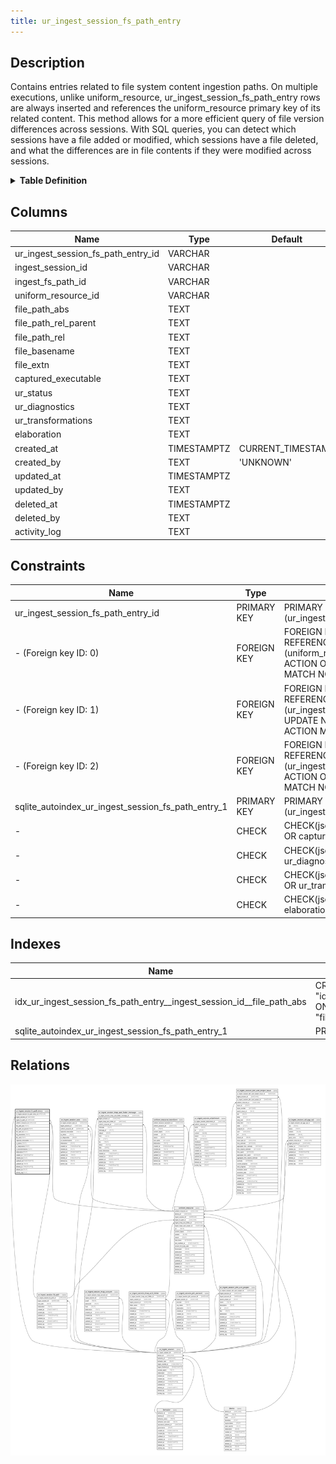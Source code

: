 ```yaml
---
title: ur_ingest_session_fs_path_entry
---
```


## Description

Contains entries related to file system content ingestion paths. On multiple
executions, unlike uniform_resource, ur_ingest_session_fs_path_entry rows are
always inserted and references the uniform_resource primary key of its related
content. This method allows for a more efficient query of file version
differences across sessions. With SQL queries, you can detect which sessions
have a file added or modified, which sessions have a file deleted, and what the
differences are in file contents if they were modified across sessions.

<details>
<summary><strong>Table Definition</strong></summary>

```sql
CREATE TABLE "ur_ingest_session_fs_path_entry" (
    "ur_ingest_session_fs_path_entry_id" VARCHAR PRIMARY KEY NOT NULL,
    "ingest_session_id" VARCHAR NOT NULL,
    "ingest_fs_path_id" VARCHAR NOT NULL,
    "uniform_resource_id" VARCHAR,
    "file_path_abs" TEXT NOT NULL,
    "file_path_rel_parent" TEXT NOT NULL,
    "file_path_rel" TEXT NOT NULL,
    "file_basename" TEXT NOT NULL,
    "file_extn" TEXT,
    "captured_executable" TEXT CHECK(json_valid(captured_executable) OR captured_executable IS NULL),
    "ur_status" TEXT,
    "ur_diagnostics" TEXT CHECK(json_valid(ur_diagnostics) OR ur_diagnostics IS NULL),
    "ur_transformations" TEXT CHECK(json_valid(ur_transformations) OR ur_transformations IS NULL),
    "elaboration" TEXT CHECK(json_valid(elaboration) OR elaboration IS NULL),
    "created_at" TIMESTAMPTZ DEFAULT CURRENT_TIMESTAMP,
    "created_by" TEXT DEFAULT 'UNKNOWN',
    "updated_at" TIMESTAMPTZ,
    "updated_by" TEXT,
    "deleted_at" TIMESTAMPTZ,
    "deleted_by" TEXT,
    "activity_log" TEXT,
    FOREIGN KEY("ingest_session_id") REFERENCES "ur_ingest_session"("ur_ingest_session_id"),
    FOREIGN KEY("ingest_fs_path_id") REFERENCES "ur_ingest_session_fs_path"("ur_ingest_session_fs_path_id"),
    FOREIGN KEY("uniform_resource_id") REFERENCES "uniform_resource"("uniform_resource_id")
)
```

</details>

## Columns

| Name                               | Type        | Default           | Nullable | Parents                                                                                             | Comment                                                 |
| ---------------------------------- | ----------- | ----------------- | -------- | --------------------------------------------------------------------------------------------------- | ------------------------------------------------------- |
| ur_ingest_session_fs_path_entry_id | VARCHAR     |                   | false    |                                                                                                     | {"isSqlDomainZodDescrMeta":true,"isVarChar":true}       |
| ingest_session_id                  | VARCHAR     |                   | false    | [ur_ingest_session](/docs/standard-library/rssd-schema/ur_ingest_session)                 | {"isSqlDomainZodDescrMeta":true,"isVarChar":true}       |
| ingest_fs_path_id                  | VARCHAR     |                   | false    | [ur_ingest_session_fs_path](/docs/standard-library/rssd-schema/ur_ingest_session_fs_path) | {"isSqlDomainZodDescrMeta":true,"isVarChar":true}       |
| uniform_resource_id                | VARCHAR     |                   | true     | [uniform_resource](/docs/standard-library/rssd-schema/uniform_resource)                   | {"isSqlDomainZodDescrMeta":true,"isVarChar":true}       |
| file_path_abs                      | TEXT        |                   | false    |                                                                                                     |                                                         |
| file_path_rel_parent               | TEXT        |                   | false    |                                                                                                     |                                                         |
| file_path_rel                      | TEXT        |                   | false    |                                                                                                     |                                                         |
| file_basename                      | TEXT        |                   | false    |                                                                                                     |                                                         |
| file_extn                          | TEXT        |                   | true     |                                                                                                     |                                                         |
| captured_executable                | TEXT        |                   | true     |                                                                                                     | {"isSqlDomainZodDescrMeta":true,"isJsonText":true}      |
| ur_status                          | TEXT        |                   | true     |                                                                                                     |                                                         |
| ur_diagnostics                     | TEXT        |                   | true     |                                                                                                     | {"isSqlDomainZodDescrMeta":true,"isJsonText":true}      |
| ur_transformations                 | TEXT        |                   | true     |                                                                                                     | {"isSqlDomainZodDescrMeta":true,"isJsonText":true}      |
| elaboration                        | TEXT        |                   | true     |                                                                                                     | {"isSqlDomainZodDescrMeta":true,"isJsonText":true}      |
| created_at                         | TIMESTAMPTZ | CURRENT_TIMESTAMP | true     |                                                                                                     |                                                         |
| created_by                         | TEXT        | 'UNKNOWN'         | true     |                                                                                                     |                                                         |
| updated_at                         | TIMESTAMPTZ |                   | true     |                                                                                                     |                                                         |
| updated_by                         | TEXT        |                   | true     |                                                                                                     |                                                         |
| deleted_at                         | TIMESTAMPTZ |                   | true     |                                                                                                     |                                                         |
| deleted_by                         | TEXT        |                   | true     |                                                                                                     |                                                         |
| activity_log                       | TEXT        |                   | true     |                                                                                                     | {"isSqlDomainZodDescrMeta":true,"isJsonSqlDomain":true} |

## Constraints

| Name                                               | Type        | Definition                                                                                                                                             |
| -------------------------------------------------- | ----------- | ------------------------------------------------------------------------------------------------------------------------------------------------------ |
| ur_ingest_session_fs_path_entry_id                 | PRIMARY KEY | PRIMARY KEY (ur_ingest_session_fs_path_entry_id)                                                                                                       |
| - (Foreign key ID: 0)                              | FOREIGN KEY | FOREIGN KEY (uniform_resource_id) REFERENCES uniform_resource (uniform_resource_id) ON UPDATE NO ACTION ON DELETE NO ACTION MATCH NONE                 |
| - (Foreign key ID: 1)                              | FOREIGN KEY | FOREIGN KEY (ingest_fs_path_id) REFERENCES ur_ingest_session_fs_path (ur_ingest_session_fs_path_id) ON UPDATE NO ACTION ON DELETE NO ACTION MATCH NONE |
| - (Foreign key ID: 2)                              | FOREIGN KEY | FOREIGN KEY (ingest_session_id) REFERENCES ur_ingest_session (ur_ingest_session_id) ON UPDATE NO ACTION ON DELETE NO ACTION MATCH NONE                 |
| sqlite_autoindex_ur_ingest_session_fs_path_entry_1 | PRIMARY KEY | PRIMARY KEY (ur_ingest_session_fs_path_entry_id)                                                                                                       |
| -                                                  | CHECK       | CHECK(json_valid(captured_executable) OR captured_executable IS NULL)                                                                                  |
| -                                                  | CHECK       | CHECK(json_valid(ur_diagnostics) OR ur_diagnostics IS NULL)                                                                                            |
| -                                                  | CHECK       | CHECK(json_valid(ur_transformations) OR ur_transformations IS NULL)                                                                                    |
| -                                                  | CHECK       | CHECK(json_valid(elaboration) OR elaboration IS NULL)                                                                                                  |

## Indexes

| Name                                                                  | Definition                                                                                                                                                      |
| --------------------------------------------------------------------- | --------------------------------------------------------------------------------------------------------------------------------------------------------------- |
| idx_ur_ingest_session_fs_path_entry__ingest_session_id__file_path_abs | CREATE INDEX "idx_ur_ingest_session_fs_path_entry__ingest_session_id__file_path_abs" ON "ur_ingest_session_fs_path_entry"("ingest_session_id", "file_path_abs") |
| sqlite_autoindex_ur_ingest_session_fs_path_entry_1                    | PRIMARY KEY (ur_ingest_session_fs_path_entry_id)                                                                                                                |

## Relations

![er](../../../../../../assets/ur_ingest_session_fs_path_entry.svg)
